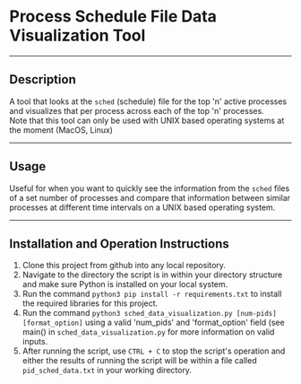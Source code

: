 # Process Schedule File Data Visualization Tool

------

## Description

A tool that looks at the `sched` (schedule) file for the top 'n' active processes and visualizes that per process across each of the top 'n' processes.\
Note that this tool can only be used with UNIX based operating systems at the moment (MacOS, Linux)

------

## Usage

Useful for when you want to quickly see the information from the `sched` files of a set number of processes and compare
that information between similar processes at different time intervals on a UNIX based operating system.

------

## Installation and Operation Instructions

1. Clone this project from github into any local repository.
2. Navigate to the directory the script is in within your directory structure and make sure Python is installed on your local system.
3. Run the command `python3 pip install -r requirements.txt` to install the required libraries for this project.
4. Run the command `python3 sched_data_visualization.py [num-pids] [format_option]` using a valid 'num_pids' and 'format_option' field (see main() in `sched_data_visualization.py` for more information on valid inputs.
5. After running the script, use `CTRL + C` to stop the script's operation and either the results of running the script will be within a file called `pid_sched_data.txt` in your working directory.